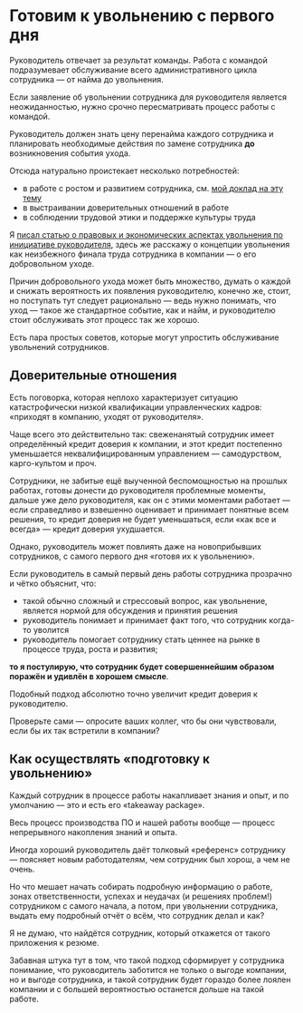 # Готовим к увольнению с первого дня

Руководитель отвечает за результат команды. Работа с командой подразумевает обслуживание всего административного цикла сотрудника — от найма до увольнения.

Если заявление об увольнении сотрудника для руководителя является неожиданностью, нужно срочно пересматривать процесс работы с командой.

Руководитель должен знать цену перенайма каждого сотрудника и планировать необходимые действия по замене сотрудника **до** возникновения события ухода.

Отсюда натурально проистекает несколько потребностей:
- в работе с ростом и развитием сотрудника, см. [мой доклад на эту тему](https://www.youtube.com/watch?v=nai9K0tFCcw)
- в выстраивании доверительных отношений в работе
- в соблюдении трудовой этики и поддержке культуры труда

Я [писал статью о правовых и экономических аспектах увольнения по инициативе руководителя](http://sharovatov.github.io/entries/2020-06-firing.html), здесь же расскажу о концепции увольнения как неизбежного финала труда сотрудника в компании — о его добровольном уходе.

Причин добровольного ухода может быть множество, думать о каждой и снижать вероятность их появления руководителю, конечно же, стоит, но поступать тут следует рационально — ведь нужно понимать, что уход — такое же стандартное событие, как и найм, и руководителю стоит обслуживать этот процесс так же хорошо.

Есть пара простых советов, которые могут упростить обслуживание увольнений сотрудников.

## Доверительные отношения

Есть поговорка, которая неплохо характеризует ситуацию катастрофически низкой квалификации управленческих кадров: «приходят в компанию, уходят от руководителя».

Чаще всего это действительно так: свеженанятый сотрудник имеет определённый кредит доверия к компании, и этот кредит постепенно уменьшается неквалифицированным управлением — самодурством, карго-культом и проч.

Сотрудники, не забитые ещё выученной беспомощностью на прошлых работах, готовы донести до руководителя проблемные моменты, дальше уже дело руководителя, как он с этими моментами работает — если справедливо и взвешенно оценивает и принимает понятные всем решения, то кредит доверия не будет уменьшаться, если «как все и всегда» — кредит доверия ухудшается.

Однако, руководитель может повлиять даже на новоприбывших сотрудников, с самого первого дня «готовя их к увольнению».

Если руководитель в самый первый день работы сотрудника прозрачно и чётко объяснит, что:
- такой обычно сложный и стрессовый вопрос, как увольнение, является нормой для обсуждения и принятия решения
- руководитель понимает и принимает факт того, что сотрудник когда-то уволится
- руководитель помогает сотруднику стать ценнее на рынке в процессе труда, роста и развития;

**то я постулирую, что сотрудник будет совершеннейшим образом поражён и удивлён в хорошем смысле**.

Подобный подход абсолютно точно увеличит кредит доверия к руководителю.

Проверьте сами — опросите ваших коллег, что бы они чувствовали, если бы их так встретили в компании?

## Как осуществлять «подготовку к увольнению»

Каждый сотрудник в процессе работы накапливает знания и опыт, и по умолчанию — это и есть его «takeaway package».

Весь процесс производства ПО и нашей работы вообще — процесс непрерывного накопления знаний и опыта.

Иногда хороший руководитель даёт толковый «референс» сотруднику — поясняет новым работодателям, чем сотрудник был хорош, а чем не очень.

Но что мешает начать собирать подробную информацию о работе, зонах ответственности, успехах и неудачах (и решениях проблем!) сотрудником с самого начала, а потом, при увольнении сотрудника, выдать ему подробный отчёт о всём, что сотрудник делал и как?

Я не думаю, что найдётся сотрудник, который откажется от такого приложения к резюме.

Забавная штука тут в том, что такой подход сформирует у сотрудника понимание, что руководитель заботится не только о выгоде компании, но и выгоде сотрудника, и такой сотрудник будет гораздо более лоялен компании и с большей вероятностью останется дольше на такой работе.


